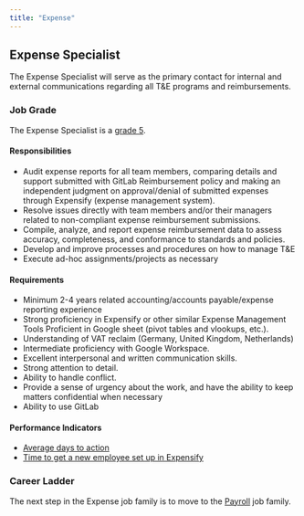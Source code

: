 ```yaml
---
title: "Expense"
---
```


## Expense Specialist

The Expense Specialist  will serve as the primary contact for internal and external communications regarding all T&E programs and reimbursements.

### Job Grade

The Expense Specialist is a [grade 5](https://about.gitlab.com/handbook/total-rewards/compensation/compensation-calculator/#gitlab-job-grades).

#### Responsibilities

- Audit expense reports for all team members, comparing details and support submitted with GitLab Reimbursement policy and making an independent judgment on approval/denial of submitted expenses through Expensify (expense management system).
- Resolve issues directly with team members and/or their managers related to non-compliant expense reimbursement submissions.
- Compile, analyze, and report expense reimbursement data to assess accuracy, completeness, and conformance to standards and policies.
- Develop and improve processes and procedures on how to manage T&E
- Execute ad-hoc assignments/projects as necessary

#### Requirements

- Minimum 2-4 years related accounting/accounts payable/expense reporting experience
- Strong proficiency in Expensify or other similar Expense Management Tools  Proficient in Google sheet (pivot tables and vlookups, etc.).
- Understanding of VAT reclaim (Germany, United Kingdom, Netherlands)
- Intermediate proficiency with Google Workspace.
- Excellent interpersonal and written communication skills.
- Strong attention to detail.
- Ability to handle conflict.
- Provide a sense of urgency about the work, and have the ability to keep matters confidential when necessary
- Ability to use GitLab

#### Performance Indicators

- [Average days to action](https://about.gitlab.com/handbook/finance/accounting/#8-employee-reimbursements---expensify)
- [Time to get a new employee set up in Expensify](https://about.gitlab.com/handbook/finance/accounting/#8-employee-reimbursements---expensify)

### Career Ladder

The next step in the Expense job family is to move to the [Payroll](/job-families/finance/payroll/) job family.

